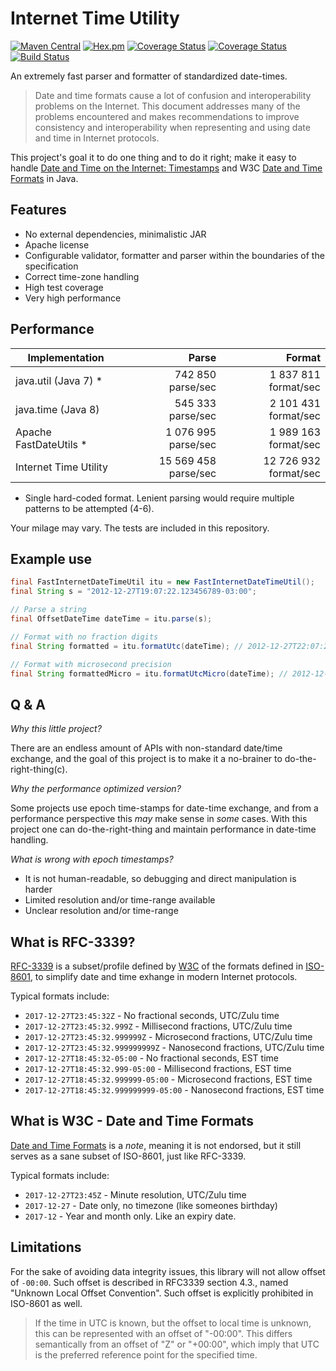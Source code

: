 # Internet Time Utility
[![Maven Central](https://img.shields.io/maven-central/v/com.ethlo.time/itu.svg)](http://search.maven.org/#search%7Cga%7C1%7Cg%3A%22com.ethlo.time%22%20a%3A%22itu%22)
[![Hex.pm](https://img.shields.io/hexpm/l/plug.svg)](LICENSE)
[![Coverage Status](https://coveralls.io/repos/github/ethlo/itu/badge.svg?1)](https://coveralls.io/github/ethlo/itu?1)
[![Coverage Status](https://img.shields.io/badge/greencode-✓-green.svg?style=flat)](http://greencode.io)
[![Build Status](https://travis-ci.org/ethlo/itu.svg?branch=master)](https://travis-ci.org/ethlo/itu)

An extremely fast parser and formatter of standardized date-times.

> Date and time formats cause a lot of confusion and interoperability problems on the Internet.
This document addresses many of the problems encountered and makes recommendations to improve consistency and interoperability when representing and using date and time in Internet protocols.

This project's goal it to do one thing and to do it right; make it easy to handle [Date and Time on the Internet: Timestamps](https://www.ietf.org/rfc/rfc3339.txt) and W3C [Date and Time Formats](https://www.w3.org/TR/NOTE-datetime) in Java.

## Features
* No external dependencies, minimalistic JAR
* Apache license
* Configurable validator, formatter and parser within the boundaries of the specification
* Correct time-zone handling
* High test coverage
* Very high performance

## Performance
Implementation | Parse | Format 
---------------|---------:|-----------:
java.util (Java 7) * |  742 850 parse/sec | 1 837 811 format/sec
java.time (Java 8) |  545 333 parse/sec | 2 101 431 format/sec
Apache FastDateUtils * |  1 076 995 parse/sec | 1 989 163 format/sec
Internet Time Utility   | 15 569 458 parse/sec    | 12 726 932 format/sec

* Single hard-coded format. Lenient parsing would require multiple patterns to be attempted (4-6).

Your milage may vary. The tests are included in this repository.

## Example use
```java
final FastInternetDateTimeUtil itu = new FastInternetDateTimeUtil();
final String s = "2012-12-27T19:07:22.123456789-03:00";

// Parse a string
final OffsetDateTime dateTime = itu.parse(s);

// Format with no fraction digits
final String formatted = itu.formatUtc(dateTime); // 2012-12-27T22:07:22Z

// Format with microsecond precision
final String formattedMicro = itu.formatUtcMicro(dateTime); // 2012-12-27T22:07:22.123457Z
```
## Q & A

*Why this little project?*

There are an endless amount of APIs with non-standard date/time exchange, and the goal of this project is to make it a no-brainer to do-the-right-thing(c).

*Why the performance optimized version?*

Some projects use epoch time-stamps for date-time exchange, and from a performance perspective this *may* make sense in *some* cases. With this project one can do-the-right-thing and maintain performance in date-time handling.

*What is wrong with epoch timestamps?*

* It is not human-readable, so debugging and direct manipulation is harder
* Limited resolution and/or time-range available
* Unclear resolution and/or time-range

## What is RFC-3339?
[RFC-3339](https://www.ietf.org/rfc/rfc3339.txt) is a subset/profile defined by [W3C](https://www.w3.org/) of the formats defined in [ISO-8601](http://www.iso.org/iso/home/standards/iso8601.htm), to simplify date and time exhange in modern Internet protocols. 

Typical formats include: 
* `2017-12-27T23:45:32Z` - No fractional seconds, UTC/Zulu time
* `2017-12-27T23:45:32.999Z` - Millisecond fractions, UTC/Zulu time
* `2017-12-27T23:45:32.999999Z` - Microsecond fractions, UTC/Zulu time
* `2017-12-27T23:45:32.999999999Z` - Nanosecond fractions, UTC/Zulu time
* `2017-12-27T18:45:32-05:00` - No fractional seconds, EST time
* `2017-12-27T18:45:32.999-05:00` - Millisecond fractions, EST time
* `2017-12-27T18:45:32.999999-05:00` - Microsecond fractions, EST time
* `2017-12-27T18:45:32.999999999-05:00` - Nanosecond fractions, EST time

## What is W3C - Date and Time Formats
[Date and Time Formats](https://www.w3.org/TR/NOTE-datetime) is a _note_, meaning it is not endorsed, but it still serves as a sane subset of ISO-8601, just like RFC-3339.

Typical formats include: 
* `2017-12-27T23:45Z` - Minute resolution, UTC/Zulu time
* `2017-12-27` - Date only, no timezone (like someones birthday)
* `2017-12` - Year and month only. Like an expiry date.

## Limitations

For the sake of avoiding data integrity issues, this library will not allow offset of `-00:00`. 
Such offset is described in RFC3339 section 4.3., named "Unknown Local Offset Convention". Such offset is explicitly prohibited in ISO-8601 as well.

>   If the time in UTC is known, but the offset to local time is unknown,
   this can be represented with an offset of "-00:00".  This differs
   semantically from an offset of "Z" or "+00:00", which imply that UTC
   is the preferred reference point for the specified time.
